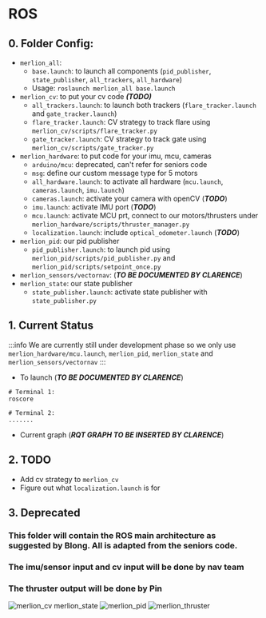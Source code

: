 # ROS 
## 0. Folder Config:
- `merlion_all`: 
  - `base.launch`: to launch all components (`pid_publisher`, `state_publisher`, `all_trackers`, `all_hardware`)
  - Usage: `roslaunch merlion_all base.launch`
- `merlion_cv`: to put your cv code ***(TODO)***
  - `all_trackers.launch`: to launch both trackers (`flare_tracker.launch` and `gate_tracker.launch`)
  - `flare_tracker.launch`: CV strategy to track flare using `merlion_cv/scripts/flare_tracker.py`
  - `gate_tracker.launch`: CV strategy to track gate using `merlion_cv/scripts/gate_tracker.py`
- `merlion_hardware`: to put code for your imu, mcu, cameras
  - `arduino/mcu`: deprecated, can't refer for seniors code
  - `msg`: define our custom message type for 5 motors 
  - `all_hardware.launch`: to activate all hardware (`mcu.launch`, `cameras.launch`, `imu.launch`)
  - `cameras.launch`: activate your camera with openCV (***TODO***)
  - `imu.launch`: activate IMU port (***TODO***)
  - `mcu.launch`: activate MCU prt, connect to our motors/thrusters under `merlion_hardware/scripts/thruster_manager.py`
  - `localization.launch`: include `optical_odometer.launch` (***TODO***)
- `merlion_pid`: our pid publisher
  - `pid_publisher.launch`: to launch pid using `merlion_pid/scripts/pid_publisher.py` and `merlion_pid/scripts/setpoint_once.py`
- `merlion_sensors/vectornav`: (***TO BE DOCUMENTED BY CLARENCE***) 
- `merlion_state`: our state publisher
  - `state_publisher.launch`: activate state publisher with `state_publisher.py`

## 1. Current Status
:::info
We are currently still under development phase so we only use `merlion_hardware/mcu.launch`, `merlion_pid`, `merlion_state` and `merlion_sensors/vectornav`
:::
- To launch (***TO BE DOCUMENTED BY CLARENCE***) 
```
# Terminal 1:
roscore

# Terminal 2:
.......
```
- Current graph (***RQT GRAPH TO BE INSERTED BY CLARENCE***)

## 2. TODO
-  Add cv strategy to `merlion_cv`
-  Figure out what `localization.launch` is for 

## 3. Deprecated
### This folder will contain the ROS main architecture as suggested by Blong. All is adapted from the seniors code.
### The imu/sensor input and cv input will be done by nav team
### The thruster output will be done by Pin
![merlion_cv merlion_state](https://user-images.githubusercontent.com/65146336/118364574-8e943c00-b5cb-11eb-9e13-78975cb2dd0d.png)
![merlion_pid](https://user-images.githubusercontent.com/65146336/118364578-93f18680-b5cb-11eb-8177-26ae82c754dc.png)
![merlion_thruster](https://user-images.githubusercontent.com/65146336/118364584-9653e080-b5cb-11eb-9e70-13eca1cfd141.png)

